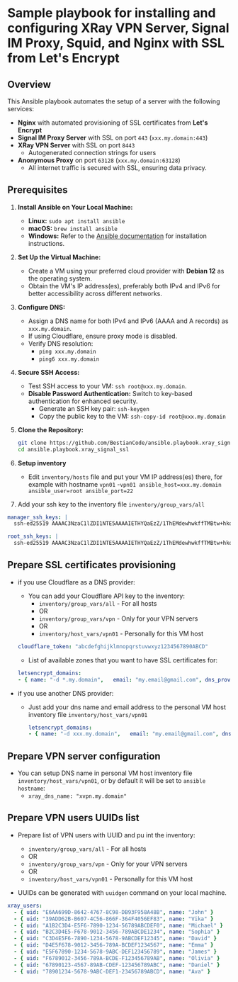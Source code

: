# Sample playbook for installing and configuring XRay VPN Server, Signal IM Proxy, Squid, and Nginx with SSL from Let's Encrypt

## Overview

This Ansible playbook automates the setup of a server with the following services:

- **Nginx** with automated provisioning of SSL certificates from **Let's Encrypt**
- **Signal IM Proxy Server** with SSL on port `443` (`xxx.my.domain:443`)
- **XRay VPN Server** with SSL on port `8443`
  - Autogenerated connection strings for users
- **Anonymous Proxy** on port `63128` (`xxx.my.domain:63128`)
  - All internet traffic is secured with SSL, ensuring data privacy.

## Prerequisites

1. **Install Ansible on Your Local Machine:**
   - **Linux:** `sudo apt install ansible`
   - **macOS:** `brew install ansible`
   - **Windows:** Refer to the [Ansible documentation](https://docs.ansible.com/ansible/latest/installation_guide/intro_installation.html#windows) for installation instructions.

2. **Set Up the Virtual Machine:**
   - Create a VM using your preferred cloud provider with **Debian 12** as the operating system.
   - Obtain the VM's IP address(es), preferably both IPv4 and IPv6 for better accessibility across different networks.

3. **Configure DNS:**
   - Assign a DNS name for both IPv4 and IPv6 (AAAA and A records) as `xxx.my.domain`.
   - If using Cloudflare, ensure proxy mode is disabled.
   - Verify DNS resolution:
     - `ping xxx.my.domain`
     - `ping6 xxx.my.domain`

4. **Secure SSH Access:**
   - Test SSH access to your VM: `ssh root@xxx.my.domain`.
   - **Disable Password Authentication:** Switch to key-based authentication for enhanced security.
     - Generate an SSH key pair: `ssh-keygen`
     - Copy the public key to the VM: `ssh-copy-id root@xxx.my.domain`

5. **Clone the Repository:**
   ```bash
   git clone https://github.com/BestianCode/ansible.playbook.xray_signal_ssl.git
   cd ansible.playbook.xray_signal_ssl
   ```

6. **Setup inventory**
   - Edit `inventory/hosts` file and put your VM IP address(es) there, for example with hostname `vpn01`
     -`vpn01 ansible_host=xxx.my.domain ansible_user=root ansible_port=22`

7. Add your ssh key to the inventory file `inventory/group_vars/all`

  ```yaml
  manager_ssh_keys: |
    ssh-ed25519 AAAAC3NzaC1lZDI1NTE5AAAAIETHYQaEzZ/1ThEMdewhwkffTMBtw+hkqd4gut4Oze9l my@ed

  root_ssh_keys: |
    ssh-ed25519 AAAAC3NzaC1lZDI1NTE5AAAAIETHYQaEzZ/1ThEMdewhwkffTMBtw+hkqd4gut4Oze9l my@ed
  ```

## Prepare SSL certificates provisioning

* if you use Cloudflare as a DNS provider:
  * You can add your Cloudflare API key to the inventory:
    * `inventory/group_vars/all` - For all hosts
    * OR
    * `inventory/group_vars/vpn` - Only for your VPN servers
    * OR
    * `inventory/host_vars/vpn01` - Personally for this VM host

  ```yaml
  cloudflare_token: "abcdefghijklmnopqrstuvwxyz1234567890ABCD"
  ```

  * List of available zones that you want to have SSL certificates for:

  ```yaml
  letsencrypt_domains:
  - { name: "-d *.my.domain",   email: "my.email@gmail.com", dns_provider: "cloudflare" }
  ```

* if you use another DNS provider:
  * Just add your dns name and email address to the personal VM host inventory file `inventory/host_vars/vpn01`

    ```yaml
    letsencrypt_domains:
    - { name: "-d xxx.my.domain",   email: "my.email@gmail.com", dns_provider: "" }
    ```

## Prepare VPN server configuration

* You can setup DNS name in personal VM host inventory file `inventory/host_vars/vpn01`, or by default it will be set to `ansible hostname`:
    * `xray_dns_name: "xvpn.my.domain"`

## Prepare VPN users UUIDs list

* Prepare list of VPN users with UUID and pu int the inventory:
  * `inventory/group_vars/all` - For all hosts
  * OR
  * `inventory/group_vars/vpn` - Only for your VPN servers
  * OR
  * `inventory/host_vars/vpn01` - Personally for this VM host

* UUIDs can be generated with `uuidgen` command on your local machine.

```yaml
xray_users:
  - { uid: "E6AA699D-8642-4767-8C98-DB93F958A48B", name: "John" }
  - { uid: "39ADD62B-B607-4C56-866F-364F4056EF83", name: "Vika" }
  - { uid: "A1B2C3D4-E5F6-7890-1234-56789ABCDEF0", name: "Michael" }
  - { uid: "B2C3D4E5-F678-9012-3456-789ABCDE1234", name: "Sophia" }
  - { uid: "C3D4E5F6-7890-1234-5678-9ABCDEF12345", name: "David" }
  - { uid: "D4E5F678-9012-3456-789A-BCDEF1234567", name: "Emma" }
  - { uid: "E5F67890-1234-5678-9ABC-DEF123456789", name: "James" }
  - { uid: "F6789012-3456-789A-BCDE-F123456789AB", name: "Olivia" }
  - { uid: "67890123-4567-89AB-CDEF-123456789ABC", name: "Daniel" }
  - { uid: "78901234-5678-9ABC-DEF1-23456789ABCD", name: "Ava" }
```
